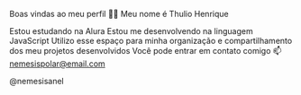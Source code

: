 Boas vindas ao meu perfil 💙💙
Meu nome é Thulio Henrique

Estou estudando na Alura
Estou me desenvolvendo na linguagem JavaScript
Utilizo esse espaço para minha organização e compartilhamento dos meu projetos desenvolvidos
Você pode entrar em contato comigo 📫
nemesispolar@email.com

@nemesisanel


